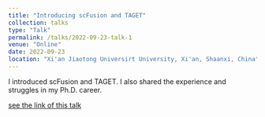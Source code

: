 ```yaml
---
title: "Introducing scFusion and TAGET"
collection: talks
type: "Talk"
permalink: /talks/2022-09-23-talk-1
venue: "Online"
date: 2022-09-23
location: "Xi'an Jiaotong Universirt University, Xi'an, Shaanxi, China"
---
```


I introduced scFusion and TAGET. I also shared the experience and struggles in my Ph.D. career.

[see the link of this talk]([https://mp.weixin.qq.com/s/iwL8XG_7NVNzA4qCE1Ea1A](http://math.xjtu.edu.cn/info/1089/11550.htm))
